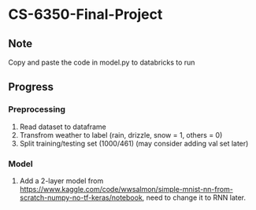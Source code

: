 # CS-6350-Final-Project

## Note
Copy and paste the code in model.py to databricks to run

## Progress

### Preprocessing
1. Read dataset to dataframe
2. Transfrom weather to label (rain, drizzle, snow = 1, others = 0)
3. Split training/testing set (1000/461) (may consider adding val set later)

### Model
1. Add a 2-layer model from https://www.kaggle.com/code/wwsalmon/simple-mnist-nn-from-scratch-numpy-no-tf-keras/notebook, need to change it to RNN later.
